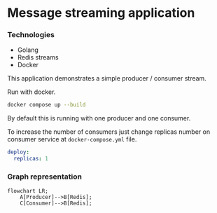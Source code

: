# Message streaming application

### Technologies

- Golang
- Redis streams
- Docker

This application demonstrates a simple producer / consumer stream.

Run with docker.

```bash
docker compose up --build
```

By default this is running with one producer and one consumer.

To increase the number of consumers just change replicas number on consumer service at `docker-compose.yml` file.

```yml
deploy:
  replicas: 1
```

### Graph representation

```mermaid
flowchart LR;
    A[Producer]-->B[Redis];
    C[Consumer]-->B[Redis];
```
